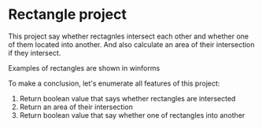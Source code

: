 # Rectangle project
This project say whether rectagnles intersect each other and whether one of them located into another. And also calculate an area of their intersection if they intersect.

Examples of rectangles are shown in winforms 

To make a conclusion, let's enumerate all features of this project:

1. Return boolean value that says whether rectangles are intersected
2. Return an area of their intersection 
3. Return boolean value that say whether one of rectangles into another 
